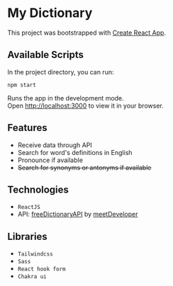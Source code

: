 # My Dictionary

This project was bootstrapped with [Create React App](https://github.com/facebook/create-react-app).

## Available Scripts

In the project directory, you can run:

`npm start`

Runs the app in the development mode.\
Open [http://localhost:3000](http://localhost:3000) to view it in your browser.

## Features

- Receive data through API
- Search for word's definitions in English
- Pronounce if available
- ~~Search for synonyms or antonyms if available~~

## Technologies

- `ReactJS`
- API: [freeDictionaryAPI](https://github.com/meetDeveloper/freeDictionaryAPI) by [meetDeveloper](https://github.com/meetDeveloper)

## Libraries

- `Tailwindcss`
- `Sass`
- `React hook form`
- `Chakra ui`
